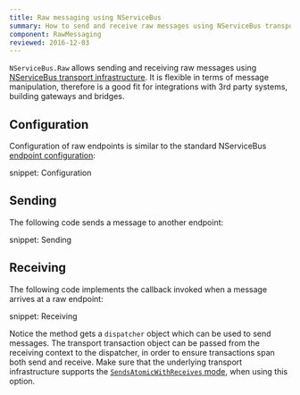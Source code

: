 ```yaml
---
title: Raw messaging using NServiceBus
summary: How to send and receive raw messages using NServiceBus transport infrastructure
component: RawMessaging
reviewed: 2016-12-03
---
```


`NServiceBus.Raw` allows sending and receiving raw messages using [NServiceBus transport infrastructure](/transports/). It is flexible in terms of message manipulation, therefore is a good fit for integrations with 3rd party systems, building gateways and bridges.


## Configuration

Configuration of raw endpoints is similar to the standard NServiceBus [endpoint configuration](/nservicebus/endpoints/specify-endpoint-name.md):

snippet: Configuration


## Sending

The following code sends a message to another endpoint:

snippet: Sending


## Receiving

The following code implements the callback invoked when a message arrives at a raw endpoint:

snippet: Receiving

Notice the method gets a `dispatcher` object which can be used to send messages. The transport transaction object can be passed from the receiving context to the dispatcher, in order to ensure transactions span both send and receive. Make sure that the underlying transport infrastructure supports the [`SendsAtomicWithReceives` mode](/transports/transactions.md#transactions-transport-transaction-sends-atomic-with-receive), when using this option.